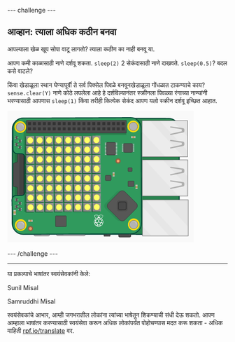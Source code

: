 --- challenge ---

## आव्हान: त्याला अधिक कठीन बनवा

आपल्याला खेळ खूप सोपा वाटू लागतो? त्याला कठीण का नाही बनवू या.

आपण कमी काळासाठी नाणे दर्शवू शकता. `sleep(2)` 2 सेकंदासाठी नाणे दाखवते. `sleep(0.5)`? बदल कसे वाटले?

किंवा खेडाळूला स्थान घेण्यापूर्वी ते सर्व पिक्सेल पिवळे बनवूनखेडाळूला गोंधळात टाकण्याचे काय? `sense.clear(Y)` नाणे कोठे लपलेला आहे हे दर्शविल्यानंतर स्क्रीनला पिवळ्या रंगाच्या नाण्यांनी भरण्यासाठी आपणास `sleep(1)` किंवा तरीही कित्येक सेकंद आपण यलो स्क्रीन दर्शवू इच्छित आहात.

![स्क्रीनशॉट](images/treasure-challenge-coins.png)

--- /challenge ---


***
या प्रकल्पाचे भाषांतर स्वयंसेवकांनी केले:

Sunil Misal

Samruddhi Misal

स्वयंसेवकांचे आभार, आम्ही जगभरातील लोकांना त्यांच्या भाषेतून शिकण्याची संधी देऊ शकतो. आपण आम्हाला भाषांतर करण्यासाठी स्वयंसेवा करून अधिक लोकांपर्यंत पोहोचण्यास मदत करू शकता - अधिक माहिती [rpf.io/translate](https://rpf.io/translate) वर.
